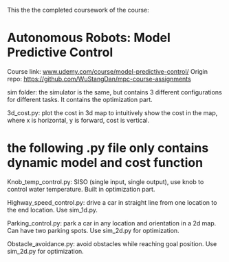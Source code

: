 This the the completed coursework of the course:
# Autonomous Robots: Model Predictive Control
Course link: www.udemy.com/course/model-predictive-control/
Origin repo: https://github.com/WuStangDan/mpc-course-assignments

sim folder: the simulator is the same, but contains 3 different configurations for different tasks. It contains the optimization part.

3d_cost.py: plot the cost in 3d map to intuitively show the cost in the map, where x is horizontal, y is forward, cost is vertical.

# the following .py file only contains dynamic model and cost function
Knob_temp_control.py: SISO (single input, single output), use knob to control water temperature. Built in optimization part.

Highway_speed_control.py: drive a car in straight line from one location to the end location. Use sim_1d.py.

Parking_control.py: park a car in any location and orientation in a 2d map. Can have two parking spots. Use sim_2d.py for optimization.

Obstacle_avoidance.py: avoid obstacles while reaching goal position. Use sim_2d.py for optimization.
